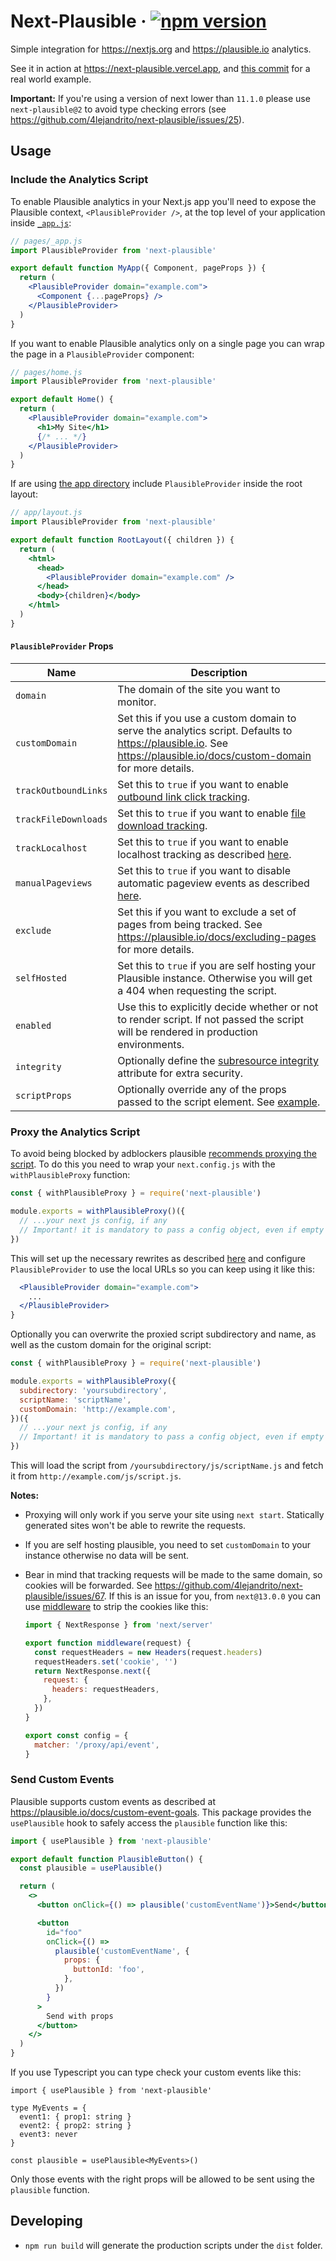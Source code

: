 # Next-Plausible &middot; [![npm version](https://img.shields.io/npm/v/next-plausible.svg?style=flat)](https://www.npmjs.com/package/next-plausible)

Simple integration for https://nextjs.org and https://plausible.io analytics.

See it in action at https://next-plausible.vercel.app, and [this commit](https://github.com/4lejandrito/react-guitar/commit/a634d43cab5c4da5da5aeabaa792a5f42c21a1ed) for a real world example.

**Important:** If you're using a version of next lower than `11.1.0` please use `next-plausible@2` to avoid type checking errors (see https://github.com/4lejandrito/next-plausible/issues/25).

## Usage

### Include the Analytics Script

To enable Plausible analytics in your Next.js app you'll need to expose the Plausible context, `<PlausibleProvider />`, at the top level of your application inside [`_app.js`](https://nextjs.org/docs/advanced-features/custom-app):

```jsx
// pages/_app.js
import PlausibleProvider from 'next-plausible'

export default function MyApp({ Component, pageProps }) {
  return (
    <PlausibleProvider domain="example.com">
      <Component {...pageProps} />
    </PlausibleProvider>
  )
}
```

If you want to enable Plausible analytics only on a single page you can wrap the page in a `PlausibleProvider` component:

```jsx
// pages/home.js
import PlausibleProvider from 'next-plausible'

export default Home() {
  return (
    <PlausibleProvider domain="example.com">
      <h1>My Site</h1>
      {/* ... */}
    </PlausibleProvider>
  )
}
```

If are using [the app directory](https://beta.nextjs.org/docs/routing/fundamentals#the-app-directory) include `PlausibleProvider` inside the root layout:

```jsx
// app/layout.js
import PlausibleProvider from 'next-plausible'

export default function RootLayout({ children }) {
  return (
    <html>
      <head>
        <PlausibleProvider domain="example.com" />
      </head>
      <body>{children}</body>
    </html>
  )
}
```

#### `PlausibleProvider` Props

| Name                 | Description                                                                                                                                                                         |
| -------------------- | ----------------------------------------------------------------------------------------------------------------------------------------------------------------------------------- |
| `domain`             | The domain of the site you want to monitor.                                                                                                                                         |
| `customDomain`       | Set this if you use a custom domain to serve the analytics script. Defaults to https://plausible.io. See https://plausible.io/docs/custom-domain for more details.                  |
| `trackOutboundLinks` | Set this to `true` if you want to enable [outbound link click tracking](https://plausible.io/docs/outbound-link-click-tracking#see-all-the-outbound-link-clicks-in-your-dashboard). |
| `trackFileDownloads` | Set this to `true` if you want to enable [file download tracking](https://plausible.io/docs/file-downloads-tracking).                                                               |
| `trackLocalhost`     | Set this to `true` if you want to enable localhost tracking as described [here](https://plausible.io/docs/script-extensions).                                                       |
| `manualPageviews`    | Set this to `true` if you want to disable automatic pageview events as described [here](https://plausible.io/docs/script-extensions#plausiblemanualjs).                             |
| `exclude`            | Set this if you want to exclude a set of pages from being tracked. See https://plausible.io/docs/excluding-pages for more details.                                                  |
| `selfHosted`         | Set this to `true` if you are self hosting your Plausible instance. Otherwise you will get a 404 when requesting the script.                                                        |
| `enabled`            | Use this to explicitly decide whether or not to render script. If not passed the script will be rendered in production environments.                                                |
| `integrity`          | Optionally define the [subresource integrity](https://infosec.mozilla.org/guidelines/web_security#subresource-integrity) attribute for extra security.                              |
| `scriptProps`        | Optionally override any of the props passed to the script element. See [example](test/page/pages/scriptProps.js).                                                                   |

### Proxy the Analytics Script

To avoid being blocked by adblockers plausible [recommends proxying the script](https://plausible.io/docs/proxy/introduction). To do this you need to wrap your `next.config.js` with the `withPlausibleProxy` function:

```js
const { withPlausibleProxy } = require('next-plausible')

module.exports = withPlausibleProxy()({
  // ...your next js config, if any
  // Important! it is mandatory to pass a config object, even if empty
})
```

This will set up the necessary rewrites as described [here](https://plausible.io/docs/proxy/guides/nextjs#using-raw-nextjs-config) and configure `PlausibleProvider` to use the local URLs so you can keep using it like this:

```jsx
  <PlausibleProvider domain="example.com">
    ...
  </PlausibleProvider>
}
```

Optionally you can overwrite the proxied script subdirectory and name, as well as the custom domain for the original script:

```js
const { withPlausibleProxy } = require('next-plausible')

module.exports = withPlausibleProxy({
  subdirectory: 'yoursubdirectory',
  scriptName: 'scriptName',
  customDomain: 'http://example.com',
})({
  // ...your next js config, if any
  // Important! it is mandatory to pass a config object, even if empty
})
```

This will load the script from `/yoursubdirectory/js/scriptName.js` and fetch it from `http://example.com/js/script.js`.

**Notes:**

- Proxying will only work if you serve your site using `next start`. Statically generated sites won't be able to rewrite the requests.
- If you are self hosting plausible, you need to set `customDomain` to your instance otherwise no data will be sent.
- Bear in mind that tracking requests will be made to the same domain, so cookies will be forwarded. See https://github.com/4lejandrito/next-plausible/issues/67. If this is an issue for you, from `next@13.0.0` you can use [middleware](https://nextjs.org/docs/advanced-features/middleware#setting-headers) to strip the cookies like this:

  ```js
  import { NextResponse } from 'next/server'

  export function middleware(request) {
    const requestHeaders = new Headers(request.headers)
    requestHeaders.set('cookie', '')
    return NextResponse.next({
      request: {
        headers: requestHeaders,
      },
    })
  }

  export const config = {
    matcher: '/proxy/api/event',
  }
  ```

### Send Custom Events

Plausible supports custom events as described at https://plausible.io/docs/custom-event-goals. This package provides the `usePlausible` hook to safely access the `plausible` function like this:

```jsx
import { usePlausible } from 'next-plausible'

export default function PlausibleButton() {
  const plausible = usePlausible()

  return (
    <>
      <button onClick={() => plausible('customEventName')}>Send</button>

      <button
        id="foo"
        onClick={() =>
          plausible('customEventName', {
            props: {
              buttonId: 'foo',
            },
          })
        }
      >
        Send with props
      </button>
    </>
  )
}
```

If you use Typescript you can type check your custom events like this:

```tsx
import { usePlausible } from 'next-plausible'

type MyEvents = {
  event1: { prop1: string }
  event2: { prop2: string }
  event3: never
}

const plausible = usePlausible<MyEvents>()
```

Only those events with the right props will be allowed to be sent using the `plausible` function.

## Developing

- `npm run build` will generate the production scripts under the `dist` folder.

